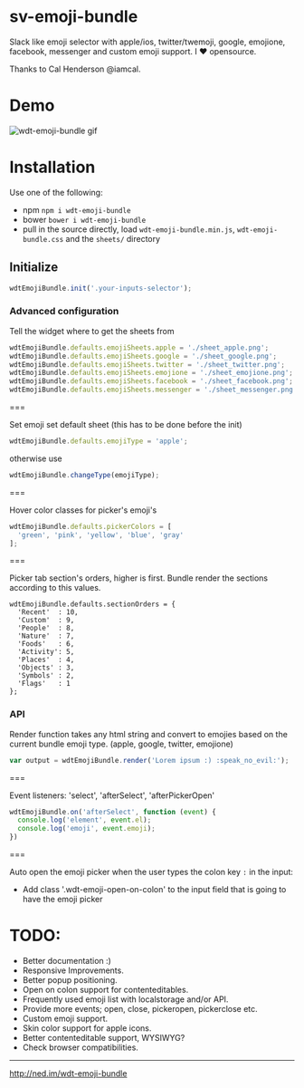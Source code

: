 # sv-emoji-bundle

Slack like emoji selector with apple/ios, twitter/twemoji, google, emojione, facebook, messenger and custom emoji support. I :heart: opensource.

Thanks to Cal Henderson @iamcal.

# Demo

![wdt-emoji-bundle gif](https://raw.githubusercontent.com/needim/wdt-emoji-bundle/master/wdt-emoji-bundle.gif "wdt-emoji-bundle gif")

# Installation

Use one of the following:
* npm `npm i wdt-emoji-bundle`
* bower `bower i wdt-emoji-bundle`
* pull in the source directly, load `wdt-emoji-bundle.min.js`, `wdt-emoji-bundle.css` and the `sheets/` directory

## Initialize

```javascript
wdtEmojiBundle.init('.your-inputs-selector');
```

### Advanced configuration

Tell the widget where to get the sheets from

```javascript
wdtEmojiBundle.defaults.emojiSheets.apple = './sheet_apple.png';        // default /sheets/sheet_apple_64.png
wdtEmojiBundle.defaults.emojiSheets.google = './sheet_google.png';      // default /sheets/sheet_google_64.png
wdtEmojiBundle.defaults.emojiSheets.twitter = './sheet_twitter.png';    // default /sheets/sheet_twitter_64.png
wdtEmojiBundle.defaults.emojiSheets.emojione = './sheet_emojione.png';  // default /sheets/sheet_emojione_64.png
wdtEmojiBundle.defaults.emojiSheets.facebook = './sheet_facebook.png';  // default /sheets/sheet_facebook_64.png
wdtEmojiBundle.defaults.emojiSheets.messenger = './sheet_messenger.png';  // default /sheets/sheet_messenger_64.png
```

===

Set emoji set default sheet (this has to be done before the init)

```javascript
wdtEmojiBundle.defaults.emojiType = 'apple';
```

otherwise use

```javascript
wdtEmojiBundle.changeType(emojiType);
```

===

Hover color classes for picker's emoji's

```javascript
wdtEmojiBundle.defaults.pickerColors = [
  'green', 'pink', 'yellow', 'blue', 'gray'
];
```
===

Picker tab section's orders, higher is first. Bundle render the sections according to this values.

```
wdtEmojiBundle.defaults.sectionOrders = { 
  'Recent'  : 10, 
  'Custom'  : 9, 
  'People'  : 8, 
  'Nature'  : 7, 
  'Foods'   : 6, 
  'Activity': 5, 
  'Places'  : 4, 
  'Objects' : 3, 
  'Symbols' : 2, 
  'Flags'   : 1
};
```

### API

Render function takes any html string and convert to emojies based on the current bundle emoji type. (apple, google, twitter, emojione)

```javascript
var output = wdtEmojiBundle.render('Lorem ipsum :) :speak_no_evil:');
```

===

Event listeners: 'select', 'afterSelect', 'afterPickerOpen'

```javascript
wdtEmojiBundle.on('afterSelect', function (event) {
  console.log('element', event.el);
  console.log('emoji', event.emoji);
})
```

===

Auto open the emoji picker when the user types the colon key `:` in the input:

* Add class '.wdt-emoji-open-on-colon' to the input field that is going to have the emoji picker 

# TODO:

- Better documentation :)
- Responsive Improvements.
- Better popup positioning.
- Open on colon support for contenteditables.
- Frequently used emoji list with localstorage and/or API.
- Provide more events; open, close, pickeropen, pickerclose etc.
- Custom emoji support.
- Skin color support for apple icons.
- Better contenteditable support, WYSIWYG?
- Check browser compatibilities.

---

<http://ned.im/wdt-emoji-bundle>
